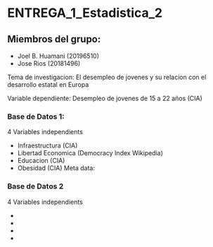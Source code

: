 # ENTREGA_1_Estadistica_2

## Miembros del grupo:
 + Joel B. Huamani (20196510)
 + Jose Rios (20181496)
 
Tema de investigacion: El desempleo de jovenes y su relacion con el desarrollo estatal en Europa

Variable dependiente: Desempleo de jovenes de 15 a 22 años (CIA)

### Base de Datos 1:

4 Variables independients
 + Infraestructura (CIA)
 + Libertad Economica (Democracy Index Wikipedia)
 + Educacion (CIA)
 + Obesidad (CIA)
Meta data:

### Base de Datos 2


4 Variables independients

 + 
 
 + 
 
 + 
 
 + 





